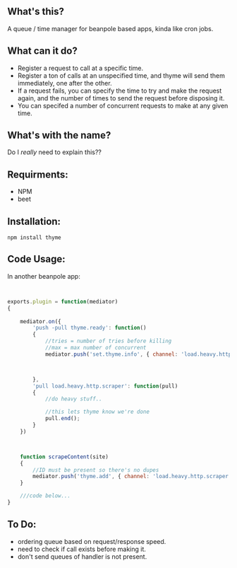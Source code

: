 What's this?
------------

A queue / time manager for beanpole based apps, kinda like cron jobs. 

What can it do?
---------------

- Register a request to call at a specific time.
- Register a ton of calls at an unspecified time, and thyme will send them immediately, one after the other.
- If a request fails, you can specify the time to try and make the request again, and the number of times to send the request before disposing it.
- You can specifed a number of concurrent requests to make at any given time. 


What's with the name?
---------------------

Do I *really* need to explain this??

Requirments:
------------

- NPM
- beet

Installation:
-------------

	npm install thyme


Code Usage:
-----------

In another beanpole app:

```javascript


exports.plugin = function(mediator)
{
	
	mediator.on({
		'push -pull thyme.ready': function()
		{
			//tries = number of tries before killing
			//max = max number of concurrent
			mediator.push('set.thyme.info', { channel: 'load.heavy.http.scraper', tries: 5, max: 50 });



		},
		'pull load.heavy.http.scraper': function(pull)
		{
			//do heavy stuff..

			//this lets thyme know we're done
			pull.end();
		}
	})



	function scrapeContent(site)
	{
		//ID must be present so there's no dupes
		mediator.push('thyme.add', { channel: 'load.heavy.http.scraper', data: { _id: site, v:site }});
	}

	///code below...
}

```


To Do:
------

- ordering queue based on request/response speed. 
- need to check if call exists before making it.
- don't send queues of handler is not present.
